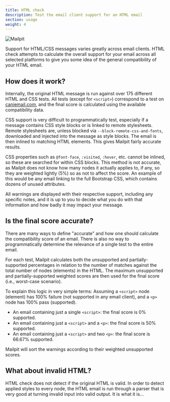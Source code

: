 ```yaml
---
title: HTML check
description: Test the email client support for an HTML email
section: usage
weight: 4
---
```


![Mailpit](/images/html-check.png)

Support for HTML/CSS messages varies greatly across email clients. HTML check attempts to calculate the overall support for your email across all selected platforms to give you some idea of the general compatibility of your HTML email.

## How does it work?

Internally, the original HTML message is run against over 175 different HTML and CSS tests. All tests (except for `<script>`) correspond to a test on [caniemail.com](https://caniemail.com), and the final score is calculated using the available compatibility data.

CSS support is very difficult to programmatically test, especially if a message contains CSS style blocks or is linked to remote stylesheets. Remote stylesheets are, unless blocked via `--block-remote-css-and-fonts`, downloaded and injected into the message as style blocks. The email is then inlined to matching HTML elements. This gives Mailpit fairly accurate results.

CSS properties such as `@font-face`, `:visited`, `:hover`, etc. cannot be inlined, so these are searched for within CSS blocks. This method is not accurate, as Mailpit does not know how many nodes it actually applies to, if any, so they are weighted lightly (5%) so as not to affect the score. An example of this would be any email linking to the full Bootstrap CSS, which contains dozens of unused attributes.

All warnings are displayed with their respective support, including any specific notes, and it is up to you to decide what you do with that information and how badly it may impact your message.

## Is the final score accurate?

There are many ways to define "accurate" and how one should calculate the compatibility score of an email. There is also no way to programmatically determine the relevance of a single test to the entire email.

For each test, Mailpit calculates both the unsupported and partially-supported percentages in relation to the number of matches against the total number of nodes (elements) in the HTML. The maximum unsupported and partially-supported weighted scores are then used for the final score (i.e., worst-case scenario).

To explain this logic in very simple terms: Assuming a `<script>` node (element) has 100% failure (not supported in any email client), and a `<p>` node has 100% pass (supported).

-   An email containing just a single `<script>`: the final score is 0% supported.
-   An email containing just a `<script>` and a `<p>`: the final score is 50% supported.
-   An email containing just a `<script>` and two `<p>`: the final score is 66.67% supported.

Mailpit will sort the warnings according to their weighted unsupported scores.

## What about invalid HTML?

HTML check does not detect if the original HTML is valid. In order to detect applied styles to every node, the HTML email is run through a parser that is very good at turning invalid input into valid output. It is what it is...
